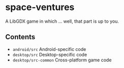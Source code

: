 # space-ventures

A LibGDX game in which ... well, that part is up to you.

## Contents

* `android/src` Android-specific code
* `desktop/src` Desktop-specific code
* `desktop/src-common` Cross-platform game code
